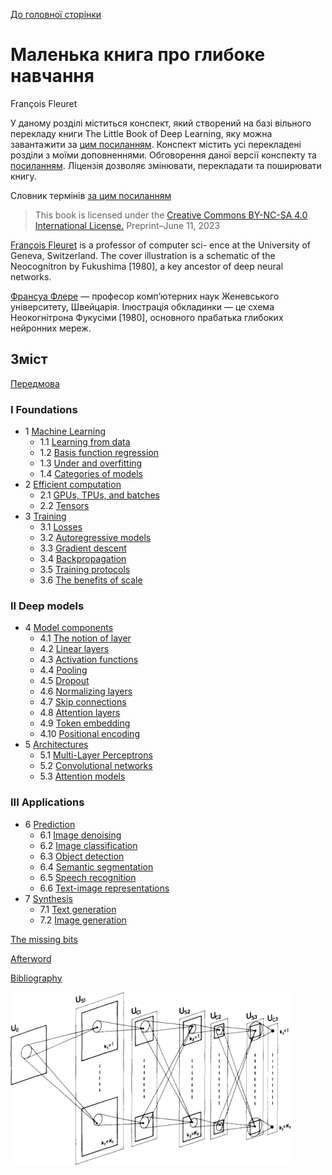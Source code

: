 [До головної сторінки](../../README.md)

# Маленька книга про глибоке навчання

François Fleuret

У даному розділі міститься конспект, який створений на базі вільного перекладу книги The Little Book of Deep Learning, яку можна завантажити за [цим посиланням](https://fleuret.org/public/lbdl.pdf). Конспект містить усі перекладені розділи з моїми доповненнями. Обговорення даної версії конспекту та [посиланням](https://github.com/pupenasan/ml/issues/3). Ліцензія дозволяє змінювати, перекладати та поширювати книгу. 

Словник термінів [за цим посиланням](../../dictionary.md)

> This book is licensed under the [Creative Commons BY-NC-SA 4.0 International License.](https://creativecommons.org/licenses/by-nc-sa/4.0/)
> Preprint–June 11, 2023

[François Fleuret](https://fleuret.org/francois/) is a professor of computer sci- ence at the University of Geneva, Switzerland. The cover illustration is a schematic of the Neocognitron by  Fukushima [1980], a key ancestor of deep neural networks.

[Франсуа Флере](https://fleuret.org/francois/) — професор комп’ютерних наук Женевського університету, Швейцарія. Ілюстрація обкладинки — це схема Неокогнітрона Фукусіми [1980], основного прабатька глибоких нейронних мереж.

## Зміст

[Передмова](foreword.md)

### I Foundations

- 1 [Machine Learning](1__Machine_Learning.md)
  - 1.1 [Learning from data](1_1_Learning_from_data.md)
  - 1.2 [Basis function regression](1_2_Basis_function_regression.md)
  - 1.3 [Under and overfitting](1_3_Under_and_overfitting.md)
  - 1.4 [Categories of models](1_4_Categories_of_models.md)
- 2 [Efficient computation](2__Efficient_computation.md)
  - 2.1 [GPUs, TPUs, and batches](2_1_GPUs_TPUs_and_batches.md)
  - 2.2 [Tensors](2_2_Tensors.md)
- 3 [Training](3__Training.md)
  - 3.1 [Losses](3_1_Losses.md)
  - 3.2 [Autoregressive models](3_2_Autoregressive_models.md)
  - 3.3 [Gradient descent](3_3_Gradient_descent.md)
  - 3.4 [Backpropagation](3_4_Backpropagation.md)
  - 3.5 [Training protocols](3_5_Training_protocols.md)
  - 3.6 [The benefits of scale](3_6_The_benefits_of_scale.md)

### II   Deep models

- 4 [Model components](4__Model_components.md)
  - 4.1 [The notion of layer](4_1_The_notion_of_layer.md)
  - 4.2 [Linear layers](4_2_Linear_layers.md)
  - 4.3 [Activation functions](4_3_Activation_functions.md)
  - 4.4 [Pooling](4_4_Pooling.md)
  - 4.5 [Dropout](4_5_Dropout.md)
  - 4.6 [Normalizing layers](4_6_Normalizing_layers.md)
  - 4.7 [Skip connections](4_7_Skip_connections.md)
  - 4.8 [Attention layers](4_8_Attention_layers.md)
  - 4.9 [Token embedding](4_9_Token_embedding.md)
  - 4.10 [Positional encoding](4_10_Positional_encoding.md)
- 5 [Architectures](5__Architectures.md)
  - 5.1 [Multi-Layer Perceptrons](5_1_Multi_Layer_Perceptrons.md)
  - 5.2 [Convolutional networks](5_2_Convolutional_networks.md)
  - 5.3 [Attention models](5_3_Attention_models.md)

### III Applications

- 6 [Prediction](6__Prediction.md)
  - 6.1 [Image denoising](6_1_Image_denoising.md)
  - 6.2 [Image classification](6_2_Image_classification.md)
  - 6.3 [Object detection](6_3_Object_detection.md)
  - 6.4 [Semantic segmentation](6_4_Semantic_segmentation.md)
  - 6.5 [Speech recognition](6_5_Speech_recognition.md)
  - 6.6 [Text-image representations](6_6_Text_image_representations.md)
- 7 [Synthesis](7__Synthesis.md)
  - 7.1 [Text generation](7_1_Text_generation.md)
  - 7.2 [Image generation](7_2_Image_generation.md)

[The missing bits](The_missing_bits.md)

[Afterword](Afterword.md)

[Bibliography](Bibliography.md)

![image-20230617155537299](media1/image-20230617155537299.png)
